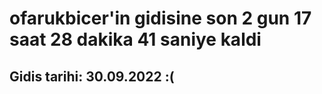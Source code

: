 # ofarukbicer'in gidisine son 2 gun 17 saat 28 dakika 41 saniye kaldi

## Gidis tarihi: 30.09.2022 :(
